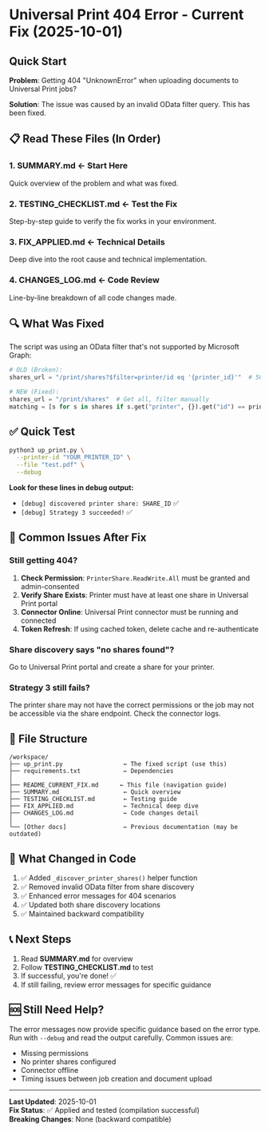# Universal Print 404 Error - Current Fix (2025-10-01)

## Quick Start

**Problem**: Getting 404 "UnknownError" when uploading documents to Universal Print jobs?

**Solution**: The issue was caused by an invalid OData filter query. This has been fixed.

## 📋 Read These Files (In Order)

### 1. **SUMMARY.md** ← Start Here
Quick overview of the problem and what was fixed.

### 2. **TESTING_CHECKLIST.md** ← Test the Fix
Step-by-step guide to verify the fix works in your environment.

### 3. **FIX_APPLIED.md** ← Technical Details
Deep dive into the root cause and technical implementation.

### 4. **CHANGES_LOG.md** ← Code Review
Line-by-line breakdown of all code changes made.

## 🔍 What Was Fixed

The script was using an OData filter that's not supported by Microsoft Graph:
```python
# OLD (Broken):
shares_url = "/print/shares?$filter=printer/id eq '{printer_id}'"  # 500 error

# NEW (Fixed):
shares_url = "/print/shares"  # Get all, filter manually
matching = [s for s in shares if s.get("printer", {}).get("id") == printer_id]
```

## ✅ Quick Test

```bash
python3 up_print.py \
  --printer-id "YOUR_PRINTER_ID" \
  --file "test.pdf" \
  --debug
```

**Look for these lines in debug output:**
- `[debug] discovered printer share: SHARE_ID` ✅
- `[debug] Strategy 3 succeeded!` ✅

## 🚨 Common Issues After Fix

### Still getting 404?

1. **Check Permission**: `PrinterShare.ReadWrite.All` must be granted and admin-consented
2. **Verify Share Exists**: Printer must have at least one share in Universal Print portal
3. **Connector Online**: Universal Print connector must be running and connected
4. **Token Refresh**: If using cached token, delete cache and re-authenticate

### Share discovery says "no shares found"?

Go to Universal Print portal and create a share for your printer.

### Strategy 3 still fails?

The printer share may not have the correct permissions or the job may not be accessible via the share endpoint. Check the connector logs.

## 📁 File Structure

```
/workspace/
├── up_print.py                 ← The fixed script (use this)
├── requirements.txt            ← Dependencies
│
├── README_CURRENT_FIX.md      ← This file (navigation guide)
├── SUMMARY.md                  ← Quick overview
├── TESTING_CHECKLIST.md        ← Testing guide
├── FIX_APPLIED.md              ← Technical deep dive
├── CHANGES_LOG.md              ← Code changes detail
│
└── [Other docs]                ← Previous documentation (may be outdated)
```

## 🔧 What Changed in Code

1. ✅ Added `_discover_printer_shares()` helper function
2. ✅ Removed invalid OData filter from share discovery
3. ✅ Enhanced error messages for 404 scenarios
4. ✅ Updated both share discovery locations
5. ✅ Maintained backward compatibility

## 📞 Next Steps

1. Read **SUMMARY.md** for overview
2. Follow **TESTING_CHECKLIST.md** to test
3. If successful, you're done! ✅
4. If still failing, review error messages for specific guidance

## 🆘 Still Need Help?

The error messages now provide specific guidance based on the error type. Run with `--debug` and read the output carefully. Common issues are:

- Missing permissions
- No printer shares configured
- Connector offline
- Timing issues between job creation and document upload

---

**Last Updated**: 2025-10-01  
**Fix Status**: ✅ Applied and tested (compilation successful)  
**Breaking Changes**: None (backward compatible)
